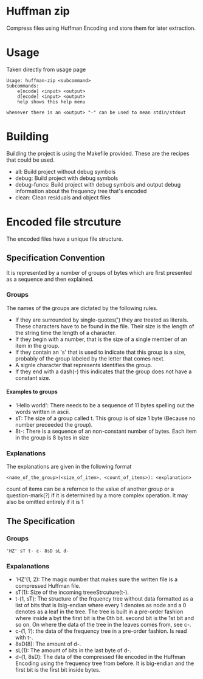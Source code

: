 # Huffman zip
Compress files using Huffman Encoding and store them for later extraction.

# Usage
Taken directly from usage page
```
Usage: huffman-zip <subcommand>
Subcommands:
    e[ncode] <input> <output>
    d[ecode] <input> <output>
    help shows this help menu

whenever there is an <output> "-" can be used to mean stdin/stdout
```

# Building
Building the project is using the Makefile provided.
These are the recipes that could be used.
- all: Build project without debug symbols
- debug: Build project with debug symbols
- debug-funcs: Build project with debug symbols and output debug information
  about the frequency tree that's encoded
- clean: Clean residuals and object files

# Encoded file strcuture
The encoded files have a unique file structure.

## Specification Convention
It is represented by a number of groups of bytes which are first presented as a sequence and then explained.

### Groups
The names of the groups are dictated by the following rules.
- If they are surrounded by single-quotes(') they are treated as literals. These characters have to be found in the file. Their size is the length of the string time the length of a character.
- If they begin with a number, that is the size of a single member of an item in the group.
- If they contain an 's' that is used to indicate that this group is a size, probably of the group labeled by the letter that comes next.
- A signle character that represents identifies the group.
- If they end with a dash(-) this indicates that the group does not have a constant size.

#### Examples to groups
- 'Hello world': There needs to be a sequence of 11 bytes spelling out the words written in ascii.
- sT: The size of a group called t. This group is of size 1 byte (Because no number preceeded the group).
- 8t-: There is a sequence of an non-constant number of bytes. Each item in the group is 8 bytes in size

### Explanations
The explanations are given in the following format
```
<name_of_the_group>(<size_of_item>, <count_of_items>): <explanation>
```

count of items can be a refernce to the value of another group or a question-mark(?) if it is determined by a more complex operation.
It may also be omitted entirely if it is 1

## The Specification
### Groups
```
'HZ' sT t- c- 8sD sL d-
```
### Expalanations
- 'HZ'(1, 2): The magic number that makes sure the written file is a compressed Huffman file.
- sT(1): Size of the incoming treeeStrcuture(t-).
- t-(1, sT): The structure of the frquency tree without data formatted as a list of bits that is ibig-endian where every 1 denotes as node and a 0 denotes as a leaf in the tree. The tree is built in a pre-order fashion where inside a byt the first bit is the 0th bit. second bit is the 1st bit and so on. On where the data of the tree in the leaves comes from, see c-.
- c-(1, ?): the data of the frequency tree in a pre-order fashion. Is read with t-.
- 8sD(8): The amount of d-.
- sL(1): The amount of bits in the last byte of d-.
- d-(1, 8sD): The data of the compressed file encoded in the Huffman Encoding using the frequency tree from before. It is big-endian and the first bit is the first bit inside bytes.

